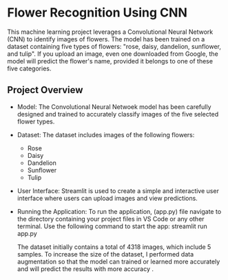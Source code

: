 # Flower Recognition Using CNN

This machine learning project leverages a Convolutional Neural Network (CNN) to identify images of flowers. The model has been trained on a dataset containing five types of flowers: "rose, daisy, dandelion, sunflower, and tulip". If you upload an image, even one downloaded from Google, the model will predict the flower's name, provided it belongs to one of these five categories.

## Project Overview

- Model: The Convolutional Neural Netwoek model has been carefully designed and trained to accurately classify images of the five selected flower types.
- Dataset: The dataset includes images of the following flowers:
  - Rose
  - Daisy
  - Dandelion
  - Sunflower
  - Tulip
- User Interface: Streamlit is used to create a simple and interactive user interface where users can upload images and view predictions.
- Running the Application: To run the application, (app.py) file navigate to the directory containing your project files in VS Code or any other terminal. Use the following command to start the app:
  streamlit run app.py

  The dataset initially contains a total of 4318 images, which include 5 samples. To increase the size of the dataset, I performed data augmentation so that the model can  trained or learned  more accurately and will predict  the results  with more accuracy .
